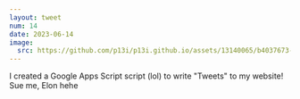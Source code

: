 ```yaml
---
layout: tweet
num: 14
date: 2023-06-14
image:
  src: https://github.com/p13i/p13i.github.io/assets/13140065/b4037673-754b-42e2-9c80-bb14e5fbddd4
---
```


I created a Google Apps Script script (lol) to write "Tweets" to my website! Sue me, Elon hehe
